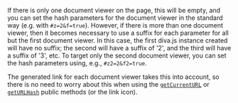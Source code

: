If there is only one document viewer on the page, this will be empty, and you
can set the hash parameters for the document viewer in the standard way (e.g.
with `#z=2&f=true`). However, if there is more than one document viewer, then
it becomes necessary to use a suffix for each parameter for all but the first
document viewer. In this case, the first diva.js instance created will have no
suffix; the second will have a suffix of '2', and the third will have a suffix
of '3', etc. To target only the second document viewer, you can set the hash
parameters using, e.g., `#z2=2&f2=true`.

The generated link for each document viewer takes this into account, so there
is no need to worry about this when using the [`getCurrentURL`](#MONKEY) or
[`getURLHash`](#MONKEY) public methods (or the link icon).
